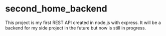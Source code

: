 # second_home_backend
This project is my first REST API created in node.js with express. It will be a backend for my side project in the future but now is still in progress.
